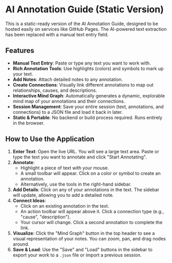 # AI Annotation Guide (Static Version)

This is a static-ready version of the AI Annotation Guide, designed to be hosted easily on services like GitHub Pages. The AI-powered text extraction has been replaced with a manual text entry field.

## Features

- **Manual Text Entry**: Paste or type any text you want to work with.
- **Rich Annotation Tools**: Use highlights (colors) and symbols to mark up your text.
- **Add Notes**: Attach detailed notes to any annotation.
- **Create Connections**: Visually link different annotations to map out relationships, causes, and descriptions.
- **Interactive Mind Graph**: Automatically generates a dynamic, explorable mind map of your annotations and their connections.
- **Session Management**: Save your entire session (text, annotations, and connections) to a JSON file and load it back in later.
- **Static & Portable**: No backend or build process required. Runs entirely in the browser.

## How to Use the Application

1.  **Enter Text**: Open the live URL. You will see a large text area. Paste or type the text you want to annotate and click "Start Annotating".
2.  **Annotate**:
    *   Highlight a piece of text with your mouse.
    *   A small toolbar will appear. Click on a color or symbol to create an annotation.
    *   Alternatively, use the tools in the right-hand sidebar.
3.  **Add Details**: Click on any of your annotations in the text. The sidebar will update, allowing you to add a detailed note.
4.  **Connect Ideas**:
    *   Click on an existing annotation in the text.
    *   An action toolbar will appear above it. Click a connection type (e.g., "cause", "description").
    *   Your cursor will change. Click a second annotation to complete the link.
5.  **Visualize**: Click the "Mind Graph" button in the top header to see a visual representation of your notes. You can zoom, pan, and drag nodes around.
6.  **Save & Load**: Use the "Save" and "Load" buttons in the sidebar to export your work to a `.json` file or import a previous session.
